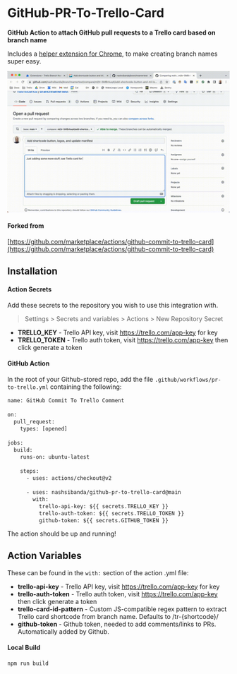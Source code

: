 # GitHub-PR-To-Trello-Card

**GitHub Action to attach GitHub pull requests to a Trello card based on branch name**

Includes a [helper extension for Chrome](chrome_extension/), to make creating branch names super easy.

![image](action-demo-680.gif)

#### Forked from

[https://github.com/marketplace/actions/github-commit-to-trello-card](https://github.com/marketplace/actions/github-commit-to-trello-card)

## Installation

#### Action Secrets

Add these secrets to the repository you wish to use this integration with.

> Settings > Secrets and variables > Actions > New Repository Secret

- **TRELLO_KEY** - Trello API key, visit https://trello.com/app-key for key
- **TRELLO_TOKEN** - Trello auth token, visit https://trello.com/app-key then click generate a token

#### GitHub Action

In the root of your Github-stored repo, add the file `.github/workflows/pr-to-trello.yml` containing the following:

```
name: GitHub Commit To Trello Comment

on:
  pull_request:
    types: [opened]

jobs:
  build:
    runs-on: ubuntu-latest

    steps:
      - uses: actions/checkout@v2

      - uses: nashsibanda/github-pr-to-trello-card@main
        with:
          trello-api-key: ${{ secrets.TRELLO_KEY }}
          trello-auth-token: ${{ secrets.TRELLO_TOKEN }}
          github-token: ${{ secrets.GITHUB_TOKEN }}
```

The action should be up and running!

## Action Variables

These can be found in the `with:` section of the action .yml file:

- **trello-api-key** - Trello API key, visit https://trello.com/app-key for key
- **trello-auth-token** - Trello auth token, visit https://trello.com/app-key then click generate a token
- **trello-card-id-pattern** - Custom JS-compatible regex pattern to extract Trello card shortcode from branch name. Defaults to /tr-{shortcode}/
- **github-token** - Github token, needed to add comments/links to PRs. Automatically added by Github.

#### Local Build

```
npm run build
```

